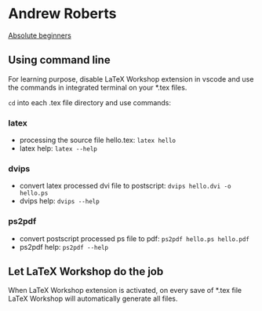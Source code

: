 # Andrew Roberts

[Absolute beginners](https://www.andy-roberts.net/writing/latex/absolute_beginners)

## Using command line

For learning purpose, disable LaTeX Workshop extension in vscode and use the commands in integrated terminal on your *.tex files.

`cd` into each .tex file directory and use commands:

### latex

- processing the source file hello.tex: `latex hello`
- latex help: `latex --help`

### dvips

- convert latex processed dvi file to postscript: `dvips hello.dvi -o hello.ps`
- dvips help: `dvips --help`

### ps2pdf

- convert postscript processed ps file to pdf: `ps2pdf hello.ps hello.pdf`
- ps2pdf help: `ps2pdf --help`

## Let LaTeX Workshop do the job

When LaTeX Workshop extension is activated, on every save of *.tex file LaTeX Workshop will automatically generate all files.
